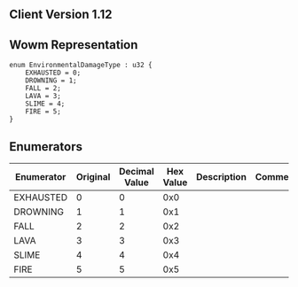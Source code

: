 ## Client Version 1.12

## Wowm Representation
```rust,ignore
enum EnvironmentalDamageType : u32 {
    EXHAUSTED = 0;    
    DROWNING = 1;    
    FALL = 2;    
    LAVA = 3;    
    SLIME = 4;    
    FIRE = 5;    
}

```
## Enumerators
| Enumerator | Original | Decimal Value | Hex Value | Description | Comment |
| --------- | -------- | ------------- | --------- | ----------- | ------- |
| EXHAUSTED | 0 | 0 | 0x0 |  |  |
| DROWNING | 1 | 1 | 0x1 |  |  |
| FALL | 2 | 2 | 0x2 |  |  |
| LAVA | 3 | 3 | 0x3 |  |  |
| SLIME | 4 | 4 | 0x4 |  |  |
| FIRE | 5 | 5 | 0x5 |  |  |
